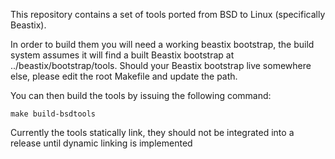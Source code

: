 This repository contains a set of tools ported from BSD to Linux (specifically Beastix).

In order to build them you will need a working beastix bootstrap, the build system assumes it will find a built Beastix bootstrap at ../beastix/bootstrap/tools.
Should your Beastix bootstrap live somewhere else, please edit the root Makefile and update the path.

You can then build the tools by issuing the following command:
	
	make build-bsdtools

Currently the tools statically link, they should not be integrated into a release until dynamic linking is implemented
